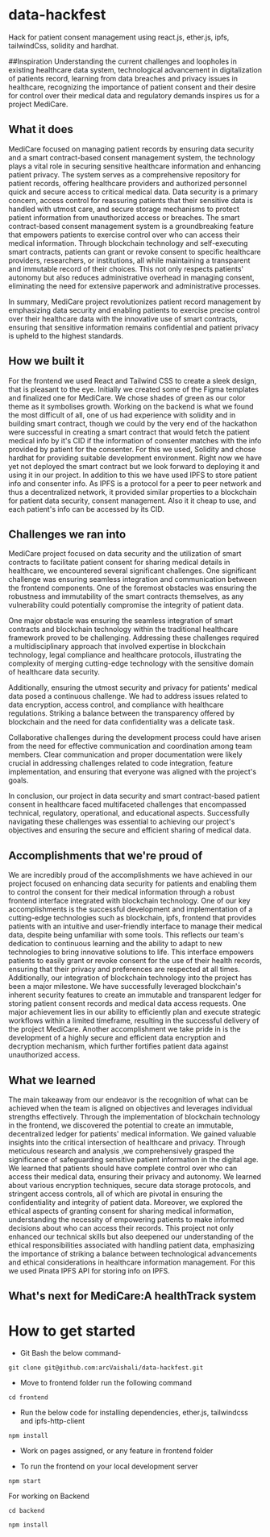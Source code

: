 # data-hackfest

Hack for patient consent management using react.js, ether.js, ipfs, tailwindCss, solidity and hardhat.

##Inspiration
Understanding the current challenges and loopholes in existing healthcare data system, technological advancement in digitalization of patients record, learning from data breaches and privacy issues in healthcare, recognizing the importance of patient consent and their desire for control over their medical data and regulatory demands inspires us for a project MediCare. 

## What it does
MediCare focused on managing patient records by ensuring data security and a smart contract-based consent management system, the technology plays a vital role in securing sensitive healthcare information and enhancing patient privacy. The system serves as a comprehensive repository for patient records, offering healthcare providers and authorized personnel quick and secure access to critical medical data.
Data security is a primary concern, access control for reassuring patients that their sensitive data is handled with utmost care, and secure storage mechanisms to protect patient information from unauthorized access or breaches.
The smart contract-based consent management system is a groundbreaking feature that empowers patients to exercise control over who can access their medical information. Through blockchain technology and self-executing smart contracts, patients can grant or revoke consent to specific healthcare providers, researchers, or institutions, all while maintaining a transparent and immutable record of their choices. This not only respects patients' autonomy but also reduces administrative overhead in managing consent, eliminating the need for extensive paperwork and administrative processes.

In summary, MediCare project revolutionizes patient record management by emphasizing data security and enabling patients to exercise precise control over their healthcare data with the innovative use of smart contracts, ensuring that sensitive information remains confidential and patient privacy is upheld to the highest standards.

## How we built it
For the frontend we used React and Tailwind CSS to create a sleek design, that is pleasant to the eye. Initially we created some of the Figma templates and finalized one for MediCare. We chose shades of green as our color theme as it symbolises growth. Working on the backend is what we found the most difficult of all, one of us had experience with solidity and in building smart contract, though we could by the very end of the hackathon were successful in creating a smart contract that would fetch the patient medical info by it's CID if the information of consenter matches with the info provided by patient for the consenter. For this we used, Solidity and chose hardhat for providing suitable development environment. Right now we have yet not deployed the smart contract but we look forward to deploying it and using it in our project. In addition to this we have used IPFS to store patient info and consenter info. As IPFS is a protocol for a peer to peer network and thus a decentralized network, it provided similar properties to a blockchain for patient data security, consent management. Also it it cheap to use, and each patient's info can be accessed by its CID.

## Challenges we ran into
 MediCare project focused on data security and the utilization of smart contracts to facilitate patient consent for sharing medical details in healthcare, we encountered several significant challenges. One significant challenge was ensuring seamless integration and communication between the frontend components. One of the foremost obstacles was ensuring the robustness and immutability of the smart contracts themselves, as any vulnerability could potentially compromise the integrity of patient data.

One major obstacle was ensuring the seamless integration of smart contracts and blockchain technology within the traditional healthcare framework proved to be challenging. Addressing these challenges required a multidisciplinary approach that involved expertise in blockchain technology, legal compliance and healthcare protocols, illustrating the complexity of merging cutting-edge technology with the sensitive domain of healthcare data security.

Additionally, ensuring the utmost security and privacy for patients' medical data posed a continuous challenge. We had to address issues related to data encryption, access control, and compliance with healthcare regulations. Striking a balance between the transparency offered by blockchain and the need for data confidentiality was a delicate task.

Collaborative challenges during the development process could have arisen from the need for effective communication and coordination among team members. Clear communication and proper documentation were likely crucial in addressing challenges related to code integration, feature implementation, and ensuring that everyone was aligned with the project's goals.

In conclusion, our project in data security and smart contract-based patient consent in healthcare faced multifaceted challenges that encompassed technical, regulatory, operational, and educational aspects. Successfully navigating these challenges was essential to achieving our project's objectives and ensuring the secure and efficient sharing of medical data.



## Accomplishments that we're proud of
We are incredibly proud of the accomplishments we have achieved in our project focused on enhancing data security for patients and enabling them to control the consent for their medical information through a robust frontend interface integrated with blockchain technology. One of our key accomplishments is the successful development and implementation of a cutting-edge technologies such as blockchain, ipfs, frontend that provides patients with an intuitive and user-friendly interface to manage their medical data, despite being unfamiliar with some tools. This reflects our team's dedication to continuous learning and the ability to adapt to new technologies to bring innovative solutions to life. This interface empowers patients to easily grant or revoke consent for the use of their health records, ensuring that their privacy and preferences are respected at all times. Additionally, our integration of blockchain technology into the project has been a major milestone. We have successfully leveraged blockchain's inherent security features to create an immutable and transparent ledger for storing patient consent records and medical data access requests. One major achievement lies in our ability to efficiently plan and execute strategic workflows within a limited timeframe, resulting in the successful delivery of the project MediCare. Another accomplishment we take pride in is the development of a highly secure and efficient data encryption and decryption mechanism, which further fortifies patient data against unauthorized access.


## What we learned
 The main takeaway from our endeavor is the recognition of what can be achieved when the team is aligned on objectives and leverages individual strengths effectively. Through the implementation of blockchain technology in the frontend, we discovered the potential to create an immutable, decentralized ledger for patients' medical information. We gained valuable insights into the critical intersection of healthcare and privacy. Through meticulous research and analysis ,we comprehensively grasped the significance of safeguarding sensitive patient information in the digital age. We learned that patients should have complete control over who can access their medical data, ensuring their privacy and autonomy. We learned about various encryption techniques, secure data storage protocols, and stringent access controls, all of which are pivotal in ensuring the confidentiality and integrity of patient data. Moreover, we explored the ethical aspects of granting consent for sharing medical information, understanding the necessity of empowering patients to make informed decisions about who can access their records. This project not only enhanced our technical skills but also deepened our understanding of the ethical responsibilities associated with handling patient data, emphasizing the importance of striking a balance between technological advancements and ethical considerations in healthcare information management. For this we used Pinata IPFS API for storing info on IPFS.  

## What's next for MediCare:A healthTrack system


# How to get started

- Git Bash the below command-
```
git clone git@github.com:arcVaishali/data-hackfest.git
```

- Move to frontend folder run the following command 
```
cd frontend
```

- Run the below code for installing dependencies, ether.js, tailwindcss and ipfs-http-client
```
npm install
```

- Work on pages assigned, or any feature in frontend folder
  
- To run the frontend on your local development server
```
npm start
```

For working on Backend
```
cd backend
```

```
npm install
```


